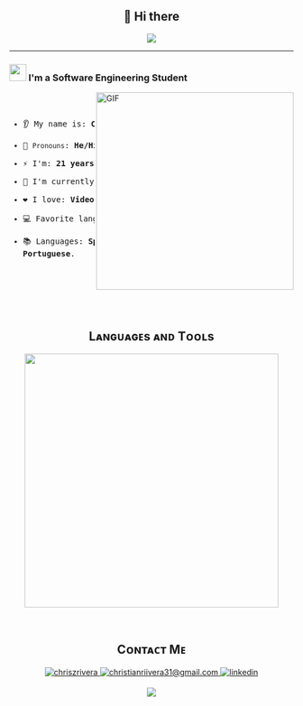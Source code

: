 <!-- Inicio -->
<h2 align="center">👋 Hi there</h2>
<p align="center">
    <img src="https://komarev.com/ghpvc/?username=deadllock&color=blue"/>
</p>
<!-- Fin de Inicio -->

<hr>
</hr>

<!-- Sobre mi -->
<h3><img src="https://media.giphy.com/media/ObNTw8Uzwy6KQ/giphy.gif" width="30px">&nbsp;I'm a Software Engineering Student</h3>
<img align="right" alt="GIF" height="350px" src="https://media.giphy.com/media/du3J3cXyzhj75IOgvA/giphy.gif" />
<pre>

- 👂 My name is: **Christian**;
- 👩 `Pronouns`: **He/Him**;
- ⚡ I'm: **21 years old**; 
- 🌱 I'm currently learning: **Node.js**;
- ❤️ I love: **Videogames**;
- 💻 Favorite lang: **HTML, CSS & JavaScript**;
- 📚 Languages: **Spanish, English & Portuguese**.
</pre>
<!-- Fin de Sobre mi -->

<br/>
<br/>

<!-- Lenguajes -->
<h2 align="center">Lᴀɴɢᴜᴀɢᴇs ᴀɴᴅ Tᴏᴏʟs</h2> 
<p align="center">
<img width="450px"  src="https://skillicons.dev/icons?i=py,java,cpp,js,html,css,git,vscode,mysql,windows&perline=10"  />
</p>
<!-- Fin de Lenguajes -->

<br />

<!-- Contacto -->
<h2 align="center">Cᴏɴᴛᴀᴄᴛ Mᴇ</h2>

<p align="center">
  <a href="https://www.instagram.com/chriszrivera" target="_blank">
    <img src="https://skillicons.dev/icons?i=instagram" alt=chriszrivera Instagram style="margin-bottom: 5px;"/>
  </a>
  <a href="mailto:christianriivera31@gmail.com" target="_blank">
    <img src="https://skillicons.dev/icons?i=gmail" alt=christianriivera31@gmail.com mail style="margin-bottom: 5px;" />
  </a>
  <a href="https://www.linkedin.com/in/christian-rivera/" target="_blank">
    <img src="https://skillicons.dev/icons?i=linkedin" alt=linkedin style="margin-bottom: 5px;" />
  </a>
</p>

<!-- Fin de Contacto -->

<!--Footer--> 
<p align="center">
  <img src="https://capsule-render.vercel.app/api?type=waving&color=gradient&height=65&section=footer"/>
</p>

<br />
